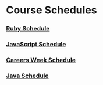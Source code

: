 # Course Schedules


### [Ruby Schedule](./schedule/ruby.md)

### [JavaScript Schedule](./schedule/javascript.md)

### [Careers Week Schedule](./schedule/career_week.md)

### [Java Schedule](./schedule/java.md)
